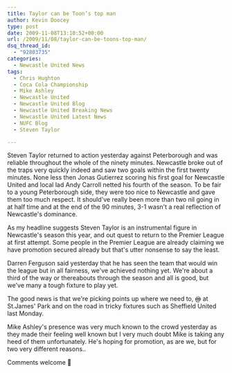 ```yaml
---
title: Taylor can be Toon’s top man
author: Kevin Doocey
type: post
date: 2009-11-08T13:10:52+00:00
url: /2009/11/08/taylor-can-be-toons-top-man/
dsq_thread_id:
  - "92803735"
categories:
  - Newcastle United News
tags:
  - Chris Hughton
  - Coca Cola Championship
  - Mike Ashley
  - Newcastle United
  - Newcastle United Blog
  - Newcastle United Breaking News
  - Newcastle United Latest News
  - NUFC Blog
  - Steven Taylor

---
```

Steven Taylor returned to action yesterday against Peterborough and was reliable throughout the whole of the ninety minutes. Newcastle broke out of the traps very quickly indeed and saw two goals within the first twenty minutes. None less then Jonas Gutierrez scoring his first goal for Newcastle United and local lad Andy Carroll netted his fourth of the season. To be fair to a young  Peterborough side, they were too nice to Newcastle and gave them too much respect. It should've really been more than two nil going in at half time and at the end of the 90 minutes, 3-1 wasn't a real reflection of Newcastle's dominance.

As my headline suggests Steven Taylor is an instrumental figure in Newcastle's season this year, and out quest to return to the Premier League at first attempt. Some people in the Premier League are already claiming we have promotion secured already but that's utter nonsense to say the least.

Darren Ferguson said yesterday that he has seen the team that would win the league but in all fairness, we've achieved nothing yet. We're about a third of the way or thereabouts through the season and all is good, but we've many a tough fixture to play yet.

The good news is that we're picking points up where we need to, <span style="text-decoration: line-through;">@</span> at St.James' Park and on the road in tricky fixtures such as Sheffield United last Monday.

Mike Ashley's presence was very much known to the crowd yesterday as they made their feeling well known but I very much doubt Mike is taking any heed of them unfortunately. He's hoping for promotion, as are we, but for two very different reasons..

Comments welcome 🙂
